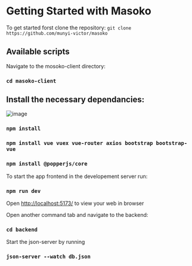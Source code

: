 # Getting Started with Masoko

To get started forst clone the repository:
`git clone https://github.com/munyi-victor/masoko`

## Available scripts
Navigate to the mosoko-client directory:
### `cd masoko-client`

## Install the necessary dependancies:
![image](https://github.com/munyi-victor/masoko/assets/124053147/44f18721-8f06-4e10-86a6-21730806e862)

### `npm install`
### `npm install vue vuex vue-router axios bootstrap bootstrap-vue`
### `npm install @popperjs/core`

To start the app frontend in the developement server run:
### `npm run dev`

Open [http://localhost:5173/](http://localhost:5173/) to view your web in browser

Open another command tab and navigate to the backend:
### `cd backend`

Start the json-server by running
### `json-server --watch db.json`
